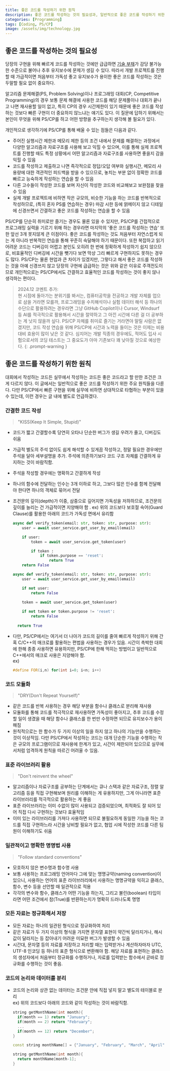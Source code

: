 ```yaml
---
title: 좋은 코드를 작성하기 위한 원칙
description: 좋은 코드를 작성하는 것의 필요성과, 일반적으로 좋은 코드를 작성하기 위한 주요 원칙들을 알아본다.
categories: [Programming]
tags: [Coding, PS/CP]
image: /assets/img/technology.jpg
---
```

## 좋은 코드를 작성하는 것의 필요성
당장의 구현을 위해 빠르게 코드를 작성하는 것에만 급급하면 [기술 부채](/posts/Technical-debt/)가 감당 불가능한 수준으로 불어나 추후 유지보수에 문제가 생길 수 있다. 따라서 개발 프로젝트를 진행할 때 가급적이면 처음부터 가독성 좋고 유지보수가 용이한 좋은 코드를 작성하는 것은 두말할 필요 없이 중요하다.

알고리즘 문제해결(PS, Problem Solving)이나 프로그래밍 대회(CP, Competitive Programming)의 경우 보통 문제 해결에 사용한 코드를 해당 문제풀이나 대회가 끝나고 나면 재사용할 일이 없고, 특히 CP의 경우 시간제한이 있기 때문에 좋은 코드를 작성하는 것보다 빠른 구현이 더 중요하지 않느냐는 얘기도 있다. 이 질문에 답하기 위해서는 본인이 무엇을 위해 PS/CP를 하고 어떤 방향을 추구하는지 생각해 볼 필요가 있다.

개인적으로 생각하기에 PS/CP를 통해 배울 수 있는 점들은 다음과 같다.
- 주어진 실행시간 제한과 메모리 제한 등의 조건 내에서 문제를 해결하는 과정에서 다양한 알고리즘과 자료구조를 사용해 보고 익힐 수 있으며, 이를 통해 실제 프로젝트를 진행할 때도 특정 상황에서 어떤 알고리즘과 자료구조를 사용하면 좋을지 감을 익힐 수 있음
- 코드를 작성하고 제출하고 나면 즉각적으로 정답/오답 여부와 실행시간, 메모리 사용량에 대한 객관적인 피드백을 받을 수 있으므로, 놓치는 부분 없이 정확한 코드를 빠르고 능숙하게 작성하는 연습을 할 수 있음
- 다른 고수들이 작성한 코드를 보며 자신이 작성한 코드와 비교해보고 보완점을 찾을 수 있음
- 실제 개발 프로젝트에 비하면 작은 규모의, 비슷한 기능을 하는 코드를 반복적으로 작성하므로, (특히 혼자 PS를 연습하는 경우) 마감 시한 등에 얽메이지 않고 디테일에 신경쓰면서 간결하고 좋은 코드를 작성하는 연습을 할 수 있음

PS/CP를 단순히 취미로만 즐기는 경우도 물론 있을 수 있지만, PS/CP를 간접적으로 프로그래밍 실력을 기르기 위해 하는 경우라면 마지막의 '좋은 코드를 작성하는 연습' 또한 앞선 3개 못지않게 큰 이점이다. 좋은 코드를 작성하는 것도 처음부터 자연스럽게 되는 게 아니라 반복적인 연습을 통해 꾸준히 숙달해야 하기 때문이다. 또한 복잡하고 읽기 어려운 코드는 디버깅이 어렵고 본인도 오히려 한 번에 정확하게 작성하기 쉽지 않으므로, 비효율적인 디버깅에 시간을 뺏기다 보면 막상 그리 빠르게 구현하지도 못하는 경우도 많다. PS/CP는 물론 현업과 큰 차이가 있겠지만, 그렇다고 해서 좋은 코드를 작성하는 것을 아예 신경쓰지 않고 당장의 구현에 급급하는 것은 위와 같은 이유로 주객전도이므로 개인적으로는 PS/CP에서도 간결하고 효율적인 코드를 작성하는 것이 좋지 않나 생각하는 편이다. 

> 2024.12 코멘트 추가:  
> 현 시점에 돌아가는 분위기를 봐서는, 컴퓨터공학을 전공하고 개발 자체를 업으로 삼을 거라면 모를까, 프로그래밍을 수치해석이나 실험 데이터 해석 등 하나의 수단으로 활용하려는 경우라면 그냥 GitHub Copilot이나 Cursor, Windsurf 등 AI를 적극적으로 활용해서 시간을 절약하고 그 아낀 시간에 다른 걸 더 공부하는 게 낫지 않을까 싶다. PS/CP 자체를 취미로 즐기는 거라면야 말릴 사람은 없겠지만, 코드 작성 연습을 위해 PS/CP에 시간과 노력을 들이는 것은 이제는 비용 대비 효용이 많이 낮은 것 같다. 심지어는 개발 직종의 경우에도, 적어도 입사 시험으로서의 코딩 테스트는 그 중요도가 아마 기존보다 꽤 낮아질 것으로 예상한다.
{: .prompt-warning }

## 좋은 코드를 작성하기 위한 원칙
대회에서 작성하는 코드든 실무에서 작성하는 코드든 좋은 코드라고 할 만한 조건은 크게 다르지 않다. 이 글에서는 일반적으로 좋은 코드를 작성하기 위한 주요 원칙들을 다룬다. 다만 PS/CP에서 빠른 구현을 위해 실무에 비하면 상대적으로 타협하는 부분이 있을 수 있는데, 이런 경우는 글 내에 별도로 언급하겠다.

### 간결한 코드 작성
> "KISS(Keep It Simple, Stupid)"

- 코드가 짧고 간결할수록 당연히 오타나 단순한 버그가 생길 우려가 줄고, 디버깅도 쉬움
- 가급적 별도의 주석 없이도 쉽게 해석할 수 있게끔 작성하고, 정말 필요한 경우에만 주석을 달아 세부설명을 추가. 주석에 의존하기보다 코드 구조 자체를 간결하게 유지하는 것이 바람직함.
- 주석을 작성할 경우에는 명확하고 간결하게 작성
- 하나의 함수에 전달하는 인수는 3개 이하로 하고, 그보다 많은 인수를 함께 전달해야 한다면 하나의 객체로 묶어서 전달
- 조건문의 깊이(depth)가 이중, 삼중으로 깊어지면 가독성을 저하하므로, 조건문의 깊이를 늘리는 건 가급적이면 지양해야 함 . 
  ex) 위의 코드보다 보호절 숙어(Guard Clause)를 활용한 아래의 코드가 가독성 면에서 유리함  

  ```python
  async def verify_token(email: str, token: str, purpose: str):
      user = await user_service.get_user_by_email(email)
  
      if user:
          token = await user_service.get_token(user)
  
          if token :
              if token.purpose == 'reset':
                  return True
      return False
  ```
  ```python
  async def verify_token(email: str, token: str, purpose: str):
      user = await user_service.get_user_by_email(email)
  
      if not user:
          return False
    
      token = await user_service.get_token(user)
  
      if not token or token.purpose != 'reset':
          return False
    
    return True
  ```
- 다만, PS/CP에서는 여기서 더 나아가 코드의 길이를 줄여 빠르게 작성하기 위해 간혹 C/C++의 매크로를 활용하는 편법을 사용하는 경우가 있음. 시간이 촉박한 대회에 한해 종종 사용하면 유용하지만, PS/CP에 한해 먹히는 방법이고 일반적으로 C++에서의 매크로 사용은 지양해야 함.  
  ex)  

  ```c++
  #define FOR(i,n) for(int i=0; i<n; i++)
  ```

### 코드 모듈화
> "DRY(Don't Repeat Yourself)"

- 같은 코드를 반복 사용하는 경우 해당 부분을 함수나 클래스로 분리해 재사용
- 모듈화를 통해 코드를 적극적으로 재사용하면 가독성이 좋아지고, 추후 코드를 수정할 일이 생겼을 때 해당 함수나 클래스를 한 번만 수정하면 되므로 유지보수가 용이해짐
- 원칙적으로는 한 함수가 두 가지 이상의 일을 하지 않고 하나의 기능만을 수행하는 것이 이상적임. 다만 PS/CP에서 작성하는 코드는 대개 단순한 기능을 수행하는 작은 규모의 프로그램이므로 재사용에 한계가 있고, 시간이 제한되어 있으므로 실무에서처럼 엄격하게 원칙을 따르긴 어려울 수 있음.

### 표준 라이브러리 활용
> "Don't reinvent the wheel"

- 알고리즘이나 자료구조를 공부하는 단계에서는 큐나 스택과 같은 자료구조, 정렬 알고리즘 등을 직접 구현해보며 원리를 이해하는 게 유용하지만, 그게 아니라면 표준 라이브러리를 적극적으로 활용하는 게 좋음
- 표준 라이브러리는 이미 수없이 많이 사용되고 검증되었으며, 최적화도 잘 되어 있어 직접 다시 구현하는 것보다 효율적임
- 이미 있는 라이브러리를 가져다 사용하면 되므로 불필요하게 동일한 기능을 하는 코드를 직접 구현하느라 시간을 낭비할 필요가 없고, 협업 시에 작성한 코드를 다른 팀원이 이해하기도 쉬움

### 일관적이고 명확한 명명법 사용
> "Follow standard conventions"

- 모호하지 않은 변수명과 함수명 사용
- 보통 사용하는 프로그래밍 언어마다 그에 맞는 명명규약(naming convention)이 있으니, 사용하는 언어의 표준 라이브러리에서 사용하는 명명규약을 익히고 클래스, 함수, 변수 등을 선언할 때 일관적으로 적용
- 각각의 변수와 함수, 클래스가 어떤 기능을 하는지, 그리고 불린(boolean) 타입이라면 어떤 조건에서 참(True)를 반환하는지가 명확히 드러나도록 명명

### 모든 자료는 정규화해서 저장
- 모든 자료는 하나의 일관된 형식으로 정규화하여 처리
- 같은 자료가 두 가지 이상의 형식을 가지면 문자열 표현이 약간씩 달라지거나, 해시 값이 달라지는 등 잡아내기 어려운 미묘한 버그가 발생할 수 있음
- 시간대, 문자열 등의 자료를 저장하고 처리할 때는 입력받거나 계산하자마자 UTC, UTF-8 인코딩 등 하나의 표준 형식으로 변환해야 함. 해당 자료를 표현하는 클래스의 생성자에서 처음부터 정규화를 수행하거나, 자료를 입력받는 함수에서 곧바로 정규화를 수행하는 것이 좋음.

### 코드의 논리와 데이터를 분리
- 코드의 논리와 상관 없는 데이터는 조건문 안에 직접 넣지 말고 별도의 테이블로 분리  
  ex) 위의 코드보다 아래의 코드와 같이 작성하는 것이 바람직함.

  ```c++
  string getMonthName(int month){
    if(month == 1) return "January";
    if(month == 2) return "February";
    ...
    if(month == 12) return "December";
  }
  ```
  ~~~c++
  const string monthName[] = {"January", "February", "March", "April", "May", "June", "July", "August", "September", "October", "November", "December"};

  string getMonthName(int month){
    return monthName[month-1];
  }
  ~~~
